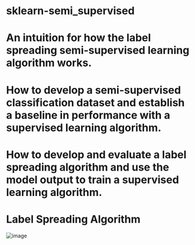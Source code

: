 # sklearn-semi_supervised
# An intuition for how the label spreading semi-supervised learning algorithm works.
# How to develop a semi-supervised classification dataset and establish a baseline in performance with a supervised learning algorithm.
# How to develop and evaluate a label spreading algorithm and use the model output to train a supervised learning algorithm.
# Label Spreading Algorithm
![image](https://github.com/mucheru/sklearn-semi_supervised/assets/13763343/70ece234-7cb4-4adc-8f48-7934d9904321)
